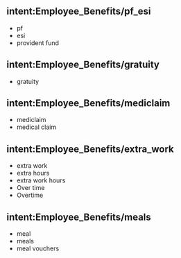 ## intent:Employee_Benefits/pf_esi
- pf
- esi
- provident fund

## intent:Employee_Benefits/gratuity
- gratuity

## intent:Employee_Benefits/mediclaim
- mediclaim
- medical claim

## intent:Employee_Benefits/extra_work
- extra work
- extra hours
- extra work hours
- Over time
- Overtime

## intent:Employee_Benefits/meals
- meal
- meals
- meal vouchers
